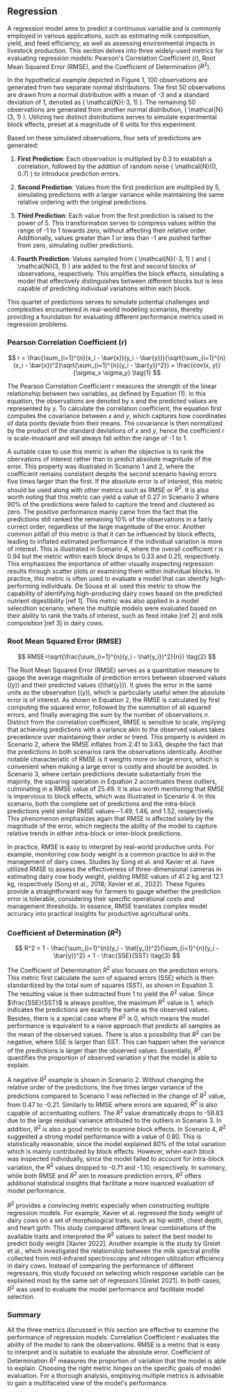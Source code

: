 ## Regression

A regression model aims to predict a continuous variable and is commonly employed in various applications, such as estimating milk composition, yield, and feed efficiency, as well as assessing environmental impacts in livestock production. This section delves into three widely-used metrics for evaluating regression models: Pearson's Correlation Coefficient ($r$), Root Mean Squared Error (RMSE), and the Coefficient of Determination ($R^2$).

In the hypothetical example depicted in Figure 1, 100 observations are generated from two separate normal distributions. The first 50 observations are drawn from a normal distribution with a mean of -3 and a standard deviation of 1, denoted as \( \mathcal{N}(-3, 1) \). The remaining 50 observations are generated from another normal distribution, \( \mathcal{N}(3, 1) \). Utilizing two distinct distributions serves to simulate experimental block effects, preset at a magnitude of 6 units for this experiment.

Based on these simulated observations, four sets of predictions are generated:

1. **First Prediction**: Each observation is multiplied by 0.3 to establish a correlation, followed by the addition of random noise \( \mathcal{N}(0, 0.7) \) to introduce prediction errors.

2. **Second Prediction**: Values from the first prediction are multiplied by 5, simulating predictions with a larger variance while maintaining the same relative ordering with the original predictions.

3. **Third Prediction**: Each value from the first prediction is raised to the power of 5. This transformation serves to compress values within the range of -1 to 1 towards zero, without affecting their relative order. Additionally, values greater than 1 or less than -1 are pushed farther from zero, simulating outlier predictions.

4. **Fourth Prediction**: Values sampled from \( \mathcal{N}(-3, 1) \) and \( \mathcal{N}(3, 1) \) are added to the first and second blocks of observations, respectively. This amplifies the block effects, simulating a model that effectively distinguishes between different blocks but is less capable of predicting individual variations within each block.

This quartet of predictions serves to simulate potential challenges and complexities encountered in real-world modeling scenarios, thereby providing a foundation for evaluating different performance metrics used in regression problems.

### Pearson Correlation Coefficient (r)

$$
r = \frac{\sum_{i=1}^{n}(x_i - \bar{x})(y_i - \bar{y})}{\sqrt{\sum_{i=1}^{n}(x_i - \bar{x})^2}\sqrt{\sum_{i=1}^{n}(y_i - \bar{y})^2}}
= \frac{cov(x, y)}{\sigma_x \sigma_y}
\tag{1}
$$

The Pearson Correlation Coefficient r measures the strength of the linear relationship between two variables, as defined by Equation (1). In this equation, the observations are denoted by x and the predicted values are represented by y. To calculate the correlation coefficient, the equation first computes the covariance between $x$ and $y$, which captures how coordinates of data points deviate from their means. The covariance is then normalized by the product of the standard deviations of $x$ and $y$, hence the coefficient $r$ is scale-invariant and will always fall within the range of -1 to 1.

A suitable case to use this metric is when the objective is to rank the obervations of interest rather than to predict absolute magnitude of the error. This property was illustrated in Scenario 1 and 2, where the coefficient remains consistent despite the second scenario having errors five times larger than the first. If the absolute error is of interest, this metric should be used along with other metrics such as RMSE or $R^2$. It is also worth noting that this metric can yield a value of 0.27 in Scenario 3 where 90% of the predictions were failed to capture the trend and clustered as zero. The positive performance mainly came from the fact that the predictions still ranked the remaining 10% of the observations in a fairly correct order, regardless of the large magnitude of the error. Another common pitfall of this metric is that it can be influenced by block effects, leading to inflated estimated performance if the individual variation is more of interest. This is illustrated in Scenario 4, where the overall coefficient $r$ is 0.94 but the metric within each block drops to 0.33 and 0.25, respectively. This emphasizes the importance of either visually inspecting regression results through scatter plots or examining them within individual blocks.
In practice, this metric is often used to evaluate a model that can identify high-performing individuals. De Sousa et al. used this metric to show the capability of identifying high-producing dairy cows based on the predicted nutrient digestibility [ref 1]. This metric was also applied in a model selecdtion scenario, where the multiple models were evaluated based on their ability to rank the traits of interest, such as feed intake [ref 2] and milk composition [ref 3] in dairy cows.


### Root Mean Squared Error (RMSE)

$$
RMSE=\sqrt{\frac{\sum_{i=1}^{n}(y_i - \hat{y_i})^2}{n}}
\tag{2}
$$

The Root Mean Squared Error (RMSE) serves as a quantitative measure to gauge the average magnitude of prediction errors between observed values (\(y\)) and their predicted values (\(\hat{y}\)). It gives the error in the same units as the observation (\(y\)), which is particularly useful when the absolute error is of interest. As shown in Equation 2, the RMSE is calculated by first computing the squared error, followed by the summation of all squared errors, and finally averaging the sum by the number of observations $n$.
Distinct from the correlation coefficient, RMSE is sensitive to scale, implying that achieving predictions with a variance akin to the observed values takes precedence over maintaining their order or trend. This property is evident in Scenario 2, where the RMSE inflates from 2.41 to 3.63, despite the fact that the predictions in both scenarios rank the observations identically. Another notable characteristic of RMSE is it weights more on large errors, which is convenient when making a large error is costly and should be avoided. In Scenario 3, where certain predictions deviate substantially from the majority, the squaring operation in Equation 2 accentuates these outliers, culminating in a RMSE value of 25.49. It is also worth mentioning that RMSE is impervious to block effects, which was illustrated in Scenario 4. In this scenario, both the complete set of predictions and the intra-block predictions yield similar RMSE values—1.49, 1.46, and 1.52, respectively. This phenomenon emphasizes again that RMSE is affected solely by the magnitude of the error, which neglects the ability of the model to capture relative trends in either intra-block or inter-block predictions.

In practice, RMSE is easy to interpret by real-world productive units. For example, monitoring cow body weight is a common practice to aid in the management of dairy cows. Studies by Song et al. and Xavier et al. have utilized RMSE to assess the effectiveness of three-dimensional cameras in estimating dairy cow body weight, yielding RMSE values of 41.2 kg and 12.1 kg, respectively (Song et al., 2018; Xavier et al., 2022). These figures provide a straightforward way for farmers to gauge whether the prediction error is tolerable, considering their specific operational costs and management thresholds. In essence, RMSE translates complex model accuracy into practical insights for productive agricultural units.


### Coefficient of Determination ($R^2$)

$$
R^2 = 1 - \frac{\sum_{i=1}^{n}(y_i - \hat{y_i})^2}{\sum_{i=1}^{n}(y_i - \bar{y})^2}
= 1 - \frac{SSE}{SST}
\tag{3}
$$

The Coefficient of Determination $R^2$ also focuses on the prediction errors. This metric first calculate the sum of squared errors (SSE) which is then standardized by the total sum of squares (SST), as shown in Equation 3. The resulting value is then subtracted from 1 to yield the $R^2$ value. Since $\frac{SSE}{SST}$ is always positive, the maximum $R^2$ value is 1, which indicates the predictions are exactly the same as the observed values. Besides, there is a special case where $R^2$ is 0, which means the model performance is equivalent to a naive approach that predicts all samples as the mean of the observed values. There is also a possibility that $R^2$ can be negative, where SSE is larger than SST. This can happen when the variance of the predictions is larger than the observed values. Essentially, $R^2$ quantifies the proportion of observed variation $y$ that the model is able to explain.

A negative $R^2$ example is shown in Scenario 2. Without changing the relative order of the predictions, the five times larger variance of the predictions compared to Scenario 1 was reflected in the change of $R^2$ value, from 0.47 to -0.21. Similarly to RMSE where errors are squared, $R^2$ is also capable of accentuating outliers. The $R^2$ value dramatically drops to -58.83 due to the large residual variance attributed to the outliers in Scenario 3. In addition, $R^2$ is also a good metric to examine block effects. In Scenario 4, $R^2$ suggested a strong model performance with a value of 0.80. This is statistically reasonable, since the model explained 80% of the total variation which is mainly contributed by block effects. However, when each block was inspected individually, since the model failed to account for intra-block variation, the $R^2$ values dropped to -0.71 and -1.10, respectively. In summary, while both RMSE and $R^2$ aim to measure prediction errors, $R^2$ offers additional statistical insights that facilitate a more nuanced evaluation of model performance.

$R^2$ provides a convincing metric especially when constructing multiple regression models. For example, Xavier et al. regressed the body weight of dairy cows on a set of morphological traits, such as hip width, chest depth, and heart girth. This study compared different linear combinations of the available traits and interpreted the $R^2$ values to select the best model to predict body weight [Xavier 2022]. Another example is the study by Grelet et al., which investigated the relationship between the milk spectral profile collected from mid-infrared spectroscopy and nitrogen utilization efficiency in dairy cows. Instead of comparing the performance of different regressors, this study focused on selecting which response variable can be explained most by the same set of regressors [Grelet 2021]. In both cases, $R^2$ was used to evaluate the model performance and facilitate model selection.

### Summary

All the three metrics discussed in this section are effective to examine the performance of regression models. Correlation Coefficient $r$ evaluates the ability of the model to rank the observations. RMSE is a metric that is easy to interpret and is suitable to evaluate the absolute error. Coefficient of Determination $R^2$ measures the proportion of variation that the model is able to explain. Choosing the right metric hinges on the specific goals of model evaluation. For a thorough analysis, employing multiple metrics is advisable to gain a multifaceted view of the model's performance.
